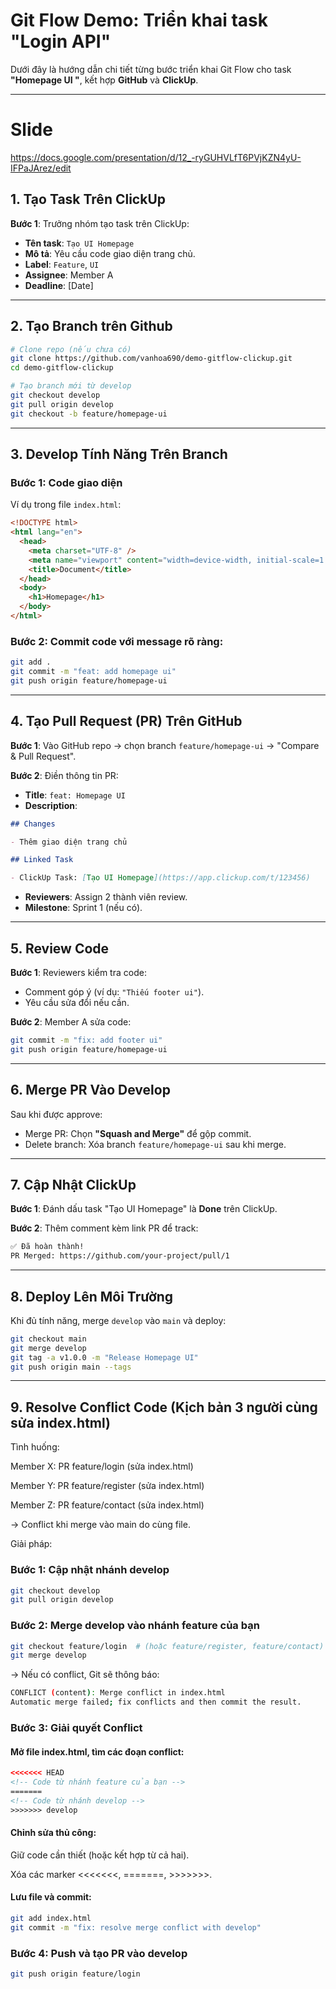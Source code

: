 # Git Flow Demo: Triển khai task "Login API"

Dưới đây là hướng dẫn chi tiết từng bước triển khai Git Flow cho task **"Homepage UI "**, kết hợp **GitHub** và **ClickUp**.

---

# Slide

https://docs.google.com/presentation/d/12_-ryGUHVLfT6PVjKZN4yU-IFPaJArez/edit

## 1. Tạo Task Trên ClickUp

**Bước 1**: Trưởng nhóm tạo task trên ClickUp:

- **Tên task**: `Tạo UI Homepage`
- **Mô tả**: Yêu cầu code giao diện trang chủ.
- **Label**: `Feature`, `UI`
- **Assignee**: Member A
- **Deadline**: [Date]

---

## 2. Tạo Branch trên Github

```bash
# Clone repo (nếu chưa có)
git clone https://github.com/vanhoa690/demo-gitflow-clickup.git
cd demo-gitflow-clickup

# Tạo branch mới từ develop
git checkout develop
git pull origin develop
git checkout -b feature/homepage-ui
```

---

## 3. Develop Tính Năng Trên Branch

### Bước 1: Code giao diện

Ví dụ trong file `index.html`:

```html
<!DOCTYPE html>
<html lang="en">
  <head>
    <meta charset="UTF-8" />
    <meta name="viewport" content="width=device-width, initial-scale=1.0" />
    <title>Document</title>
  </head>
  <body>
    <h1>Homepage</h1>
  </body>
</html>
```

### Bước 2: Commit code với message rõ ràng:

```bash
git add .
git commit -m "feat: add homepage ui"
git push origin feature/homepage-ui
```

---

## 4. Tạo Pull Request (PR) Trên GitHub

**Bước 1**: Vào GitHub repo → chọn branch `feature/homepage-ui` → "Compare & Pull Request".

**Bước 2**: Điền thông tin PR:

- **Title**: `feat: Homepage UI`
- **Description**:

```markdown
## Changes

- Thêm giao diện trang chủ

## Linked Task

- ClickUp Task: [Tạo UI Homepage](https://app.clickup.com/t/123456)
```

- **Reviewers**: Assign 2 thành viên review.
- **Milestone**: Sprint 1 (nếu có).

---

## 5. Review Code

**Bước 1**: Reviewers kiểm tra code:

- Comment góp ý (ví dụ: `"Thiếu footer ui"`).
- Yêu cầu sửa đổi nếu cần.

**Bước 2**: Member A sửa code:

```bash
git commit -m "fix: add footer ui"
git push origin feature/homepage-ui
```

---

## 6. Merge PR Vào Develop

Sau khi được approve:

- Merge PR: Chọn **"Squash and Merge"** để gộp commit.
- Delete branch: Xóa branch `feature/homepage-ui` sau khi merge.

---

## 7. Cập Nhật ClickUp

**Bước 1**: Đánh dấu task "Tạo UI Homepage" là **Done** trên ClickUp.

**Bước 2**: Thêm comment kèm link PR để track:

```markdown
✅ Đã hoàn thành!  
PR Merged: https://github.com/your-project/pull/1
```

---

## 8. Deploy Lên Môi Trường

Khi đủ tính năng, merge `develop` vào `main` và deploy:

```bash
git checkout main
git merge develop
git tag -a v1.0.0 -m "Release Homepage UI"
git push origin main --tags
```

---

## 9. Resolve Conflict Code (Kịch bản 3 người cùng sửa index.html)

Tình huống:

Member X: PR feature/login (sửa index.html)

Member Y: PR feature/register (sửa index.html)

Member Z: PR feature/contact (sửa index.html)

→ Conflict khi merge vào main do cùng file.

Giải pháp:

### Bước 1: Cập nhật nhánh develop

```bash
git checkout develop
git pull origin develop
```

### Bước 2: Merge develop vào nhánh feature của bạn

```bash
git checkout feature/login  # (hoặc feature/register, feature/contact)
git merge develop
```

→ Nếu có conflict, Git sẽ thông báo:

```bash
CONFLICT (content): Merge conflict in index.html
Automatic merge failed; fix conflicts and then commit the result.
```

### Bước 3: Giải quyết Conflict

#### Mở file index.html, tìm các đoạn conflict:

```html
<<<<<<< HEAD
<!-- Code từ nhánh feature của bạn -->
=======
<!-- Code từ nhánh develop -->
>>>>>>> develop
```

#### Chỉnh sửa thủ công:

Giữ code cần thiết (hoặc kết hợp từ cả hai).

Xóa các marker <<<<<<<, =======, >>>>>>>.

#### Lưu file và commit:

```bash
git add index.html
git commit -m "fix: resolve merge conflict with develop"
```

### Bước 4: Push và tạo PR vào develop

```bash
git push origin feature/login
```
